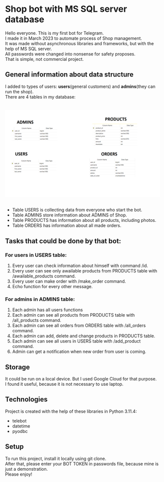 # Shop bot with MS SQL server database
Hello everyone. This is my first bot for Telegram.<br>
I made it in March 2023 to automate process of Shop management. <br>
It was made without asynchronous libraries and frameworks, but with the help of MS SQL server.<br>
All passwords were changed into nonsense for safety proposes.<br>
That is simple, not commercial project.<br>

## General information about data structure
I added to types of users: <strong>users</strong>(general customers) and <strong>admins</strong>(they can run the shop).<br>
There are 4 tables in my database:<br><br><br>
![Alt text](Untitled.png)<br><br>
* Table USERS is collecting data from everyone who start the bot.<br>
* Table ADMINS store information about ADMINS of Shop.<br>
* Table PRODUCTS has information about all products, including photos.<br>
* Table ORDERS has information about all made orders.

## Tasks that could be done by that bot:
### For users in USERS table:
1. Every user can check information about himself with command /id.<br>
2. Every user can see only awailable products from PRODUCTS table with /awailable_products command.<br>
3. Every user can make order with /make_order command.<br>
4. Echo function for every other message.<br>
### For admins in ADMINS table:
1. Each admin has all users functions<br>
2. Each admin can see all products from PRODUCTS table with /all_products command.<br>
3. Each admin can see all orders from ORDERS table with /all_orders command.<br>
4. Each admin can add, delete and change products in PRODUCTS table.<br>
5. Each admin can see all users in USERS table with /add_product command.<br>
5. Admin can get a notification when new order from user is coming.<br>

## Storage
It could be run on a local device. But I used Google Cloud for that purpose.<br>
I found it useful, because it is not necessary to use laptop.
	
## Technologies
Project is created with the help of these libraries in Python 3.11.4:
* telebot
* datetime
* pyodbc

	
## Setup
To run this project, install it locally using git clone.<br>
After that, please enter your BOT TOKEN in passwords file, because mine is just a demonstration.<br>
Please enjoy!
